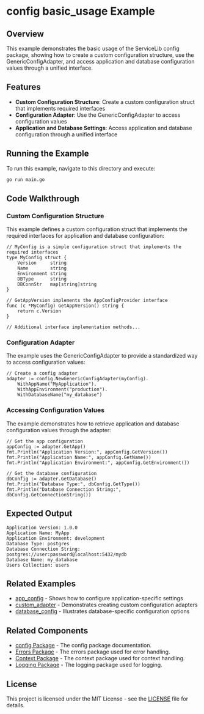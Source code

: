 # config basic_usage Example

## Overview

This example demonstrates the basic usage of the ServiceLib config package, showing how to create a custom configuration structure, use the GenericConfigAdapter, and access application and database configuration values through a unified interface.

## Features

- **Custom Configuration Structure**: Create a custom configuration struct that implements required interfaces
- **Configuration Adapter**: Use the GenericConfigAdapter to access configuration values
- **Application and Database Settings**: Access application and database configuration through a unified interface

## Running the Example

To run this example, navigate to this directory and execute:

```bash
go run main.go
```

## Code Walkthrough

### Custom Configuration Structure

This example defines a custom configuration struct that implements the required interfaces for application and database configuration:

```
// MyConfig is a simple configuration struct that implements the required interfaces
type MyConfig struct {
    Version     string
    Name        string
    Environment string
    DBType      string
    DBConnStr   map[string]string
}

// GetAppVersion implements the AppConfigProvider interface
func (c *MyConfig) GetAppVersion() string {
    return c.Version
}

// Additional interface implementation methods...
```

### Configuration Adapter

The example uses the GenericConfigAdapter to provide a standardized way to access configuration values:

```
// Create a config adapter
adapter := config.NewGenericConfigAdapter(myConfig).
    WithAppName("MyApplication").
    WithAppEnvironment("production").
    WithDatabaseName("my_database")
```

### Accessing Configuration Values

The example demonstrates how to retrieve application and database configuration values through the adapter:

```
// Get the app configuration
appConfig := adapter.GetApp()
fmt.Println("Application Version:", appConfig.GetVersion())
fmt.Println("Application Name:", appConfig.GetName())
fmt.Println("Application Environment:", appConfig.GetEnvironment())

// Get the database configuration
dbConfig := adapter.GetDatabase()
fmt.Println("Database Type:", dbConfig.GetType())
fmt.Println("Database Connection String:", dbConfig.GetConnectionString())
```

## Expected Output

```
Application Version: 1.0.0
Application Name: MyApp
Application Environment: development
Database Type: postgres
Database Connection String: postgres://user:password@localhost:5432/mydb
Database Name: my_database
Users Collection: users
```

## Related Examples

- [app_config](../app_config/README.md) - Shows how to configure application-specific settings
- [custom_adapter](../custom_adapter/README.md) - Demonstrates creating custom configuration adapters
- [database_config](../database_config/README.md) - Illustrates database-specific configuration options

## Related Components

- [config Package](../../../config/README.md) - The config package documentation.
- [Errors Package](../../../errors/README.md) - The errors package used for error handling.
- [Context Package](../../../context/README.md) - The context package used for context handling.
- [Logging Package](../../../logging/README.md) - The logging package used for logging.

## License

This project is licensed under the MIT License - see the [LICENSE](../../../LICENSE) file for details.
